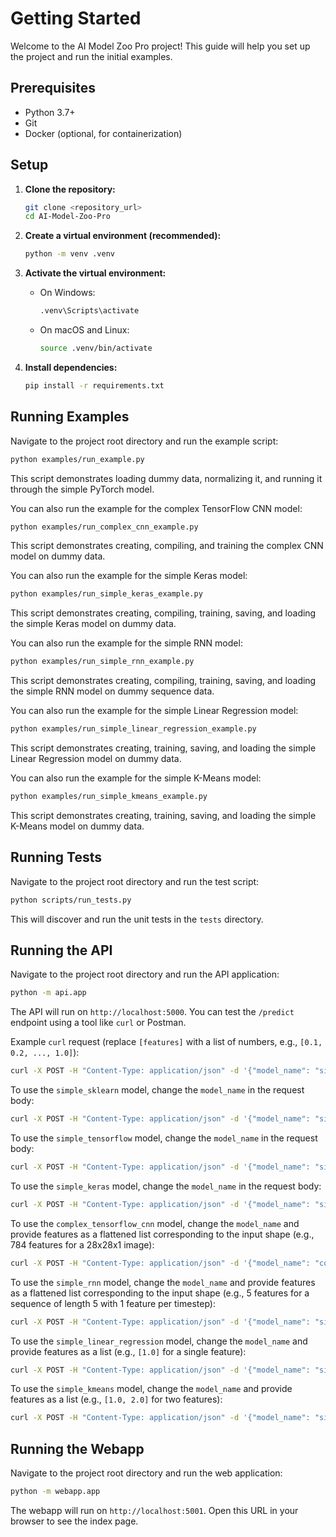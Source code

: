 # Getting Started

Welcome to the AI Model Zoo Pro project! This guide will help you set up the project and run the initial examples.

## Prerequisites

- Python 3.7+
- Git
- Docker (optional, for containerization)

## Setup

1.  **Clone the repository:**

    ```bash
    git clone <repository_url>
    cd AI-Model-Zoo-Pro
    ```

2.  **Create a virtual environment (recommended):**

    ```bash
    python -m venv .venv
    ```

3.  **Activate the virtual environment:**

    - On Windows:
      ```bash
      .venv\Scripts\activate
      ```
    - On macOS and Linux:
      ```bash
      source .venv/bin/activate
      ```

4.  **Install dependencies:**

    ```bash
    pip install -r requirements.txt
    ```

## Running Examples

Navigate to the project root directory and run the example script:

```bash
python examples/run_example.py
```

This script demonstrates loading dummy data, normalizing it, and running it through the simple PyTorch model.

You can also run the example for the complex TensorFlow CNN model:

```bash
python examples/run_complex_cnn_example.py
```

This script demonstrates creating, compiling, and training the complex CNN model on dummy data.

You can also run the example for the simple Keras model:

```bash
python examples/run_simple_keras_example.py
```

This script demonstrates creating, compiling, training, saving, and loading the simple Keras model on dummy data.

You can also run the example for the simple RNN model:

```bash
python examples/run_simple_rnn_example.py
```

This script demonstrates creating, compiling, training, saving, and loading the simple RNN model on dummy sequence data.

You can also run the example for the simple Linear Regression model:

```bash
python examples/run_simple_linear_regression_example.py
```

This script demonstrates creating, training, saving, and loading the simple Linear Regression model on dummy data.

You can also run the example for the simple K-Means model:

```bash
python examples/run_simple_kmeans_example.py
```

This script demonstrates creating, training, saving, and loading the simple K-Means model on dummy data.

## Running Tests

Navigate to the project root directory and run the test script:

```bash
python scripts/run_tests.py
```

This will discover and run the unit tests in the `tests` directory.

## Running the API

Navigate to the project root directory and run the API application:

```bash
python -m api.app
```

The API will run on `http://localhost:5000`. You can test the `/predict` endpoint using a tool like `curl` or Postman.

Example `curl` request (replace `[features]` with a list of numbers, e.g., `[0.1, 0.2, ..., 1.0]`):

```bash
curl -X POST -H "Content-Type: application/json" -d '{"model_name": "simple_pytorch", "features": [0.1, 0.2, 0.3, 0.4, 0.5, 0.6, 0.7, 0.8, 0.9, 1.0]}' http://localhost:5000/predict
```

To use the `simple_sklearn` model, change the `model_name` in the request body:

```bash
curl -X POST -H "Content-Type: application/json" -d '{"model_name": "simple_sklearn", "features": [0.1, 0.2, 0.3, 0.4, 0.5, 0.6, 0.7, 0.8, 0.9, 1.0]}' http://localhost:5000/predict
```

To use the `simple_tensorflow` model, change the `model_name` in the request body:

```bash
curl -X POST -H "Content-Type: application/json" -d '{"model_name": "simple_tensorflow", "features": [0.1, 0.2, 0.3, 0.4, 0.5, 0.6, 0.7, 0.8, 0.9, 1.0]}' http://localhost:5000/predict
```

To use the `simple_keras` model, change the `model_name` in the request body:

```bash
curl -X POST -H "Content-Type: application/json" -d '{"model_name": "simple_keras", "features": [0.1, 0.2, 0.3, 0.4, 0.5, 0.6, 0.7, 0.8, 0.9, 1.0]}' http://localhost:5000/predict
```

To use the `complex_tensorflow_cnn` model, change the `model_name` and provide features as a flattened list corresponding to the input shape (e.g., 784 features for a 28x28x1 image):

```bash
curl -X POST -H "Content-Type: application/json" -d '{"model_name": "complex_tensorflow_cnn", "features": [/* 784 numbers representing a flattened 28x28x1 image */]}' http://localhost:5000/predict
```

To use the `simple_rnn` model, change the `model_name` and provide features as a flattened list corresponding to the input shape (e.g., 5 features for a sequence of length 5 with 1 feature per timestep):

```bash
curl -X POST -H "Content-Type: application/json" -d '{"model_name": "simple_rnn", "features": [0.1, 0.2, 0.3, 0.4, 0.5]}' http://localhost:5000/predict
```

To use the `simple_linear_regression` model, change the `model_name` and provide features as a list (e.g., `[1.0]` for a single feature):

```bash
curl -X POST -H "Content-Type: application/json" -d '{"model_name": "simple_linear_regression", "features": [1.0]}' http://localhost:5000/predict
```

To use the `simple_kmeans` model, change the `model_name` and provide features as a list (e.g., `[1.0, 2.0]` for two features):

```bash
curl -X POST -H "Content-Type: application/json" -d '{"model_name": "simple_kmeans", "features": [1.0, 2.0]}' http://localhost:5000/predict
```

## Running the Webapp

Navigate to the project root directory and run the web application:

```bash
python -m webapp.app
```

The webapp will run on `http://localhost:5001`. Open this URL in your browser to see the index page.